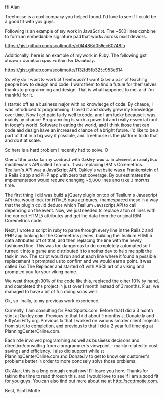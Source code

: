 Hi Alan,

Treehouse is a cool company you helped found. I'd love to see if I could be a good fit with you guys.

Following is an example of my work in JavaScript. The ~500 lines combine to form an embeddable signature pad that works across most devices.

https://gist.github.com/scottmotte/c0f4486d059ec60748fb

Additionally, here is an example of my work in Ruby. The following gist shows a donation spec written for Donate.ly.

https://gist.github.com/scottmotte/f132fd5fb325c953e614

So why do I want to work at Treehouse? I want to be a part of teaching people how to design and code. I want them to find a future for themselves thanks to programming and design. That is what happened to me, and I'm thankful for it. 

I started off as a business major with no knowledge of code. By chance, I was introduced to programming. I loved it and slowly grew my knowledge over time. Now I get paid fairly well to code, and I am lucky because it was mainly by chance. Programming is such a powerful and really essential tool in today's world. Software is eating the world, and I think those that can code and design have an increased chance of a bright future. I'd like to be a part of that in a big way if possible, and Treehouse is the platform to do that and do it at scale.

So here is a hard problem I recently had to solve. O

One of the tasks for my contract with Oakley was to implement an analytics middleman's API called Tealium. It was replacing IBM's Coremetrics. Tealium's API was a JavaScript API. Oakley's website was a Frankenstein of a Rails 2 app and PHP app with zero test coverage. By our estimates the implementation would require changing ~5,000 lines and take 3 months time. 

The first thing I did was build a jQuery plugin on top of Tealium's Javascript API that would look for HTML5 data attributes. I namespaced these in a way that the plugin could deduce which Tealium Javascript API to call depending on the event. Now, we just needed to replace a ton of lines with the correct HTML5 attributes and get the data from the original IBM Coremetrics code. 

Next, I wrote a script in ruby to parse through every line in the Rails 2 and PHP app looking for the Coremetrics pieces, building the Tealium HTML5 data attributes off of that, and then replacing the line with the newly fashioned line. This was too dangerous to do completely automated so I turned it into a game and distributed it to another dev to help me split the task in two. The script would run and at each line where it found a possible replacement it prompted us to confirm and we would earn a point. It was called Eso The Replacer and started off with ASCII art of a viking and prompted you for your viking name.

We went through 90% of the code like this, replaced the other 10% by hand, and completed the project in just over 1 month instead of 3 months. Plus, we managed to have a bit of fun doing so as well.

Ok, so finally, to my previous work experience.

Currently, I am consulting for PearSports.com. Before that I did a 3 month stint at Oakley.com. Previous to that I did about 9 months at Donate.ly and FiftyAndFifty.org. Previous to that I worked on various smaller client projects from start to completion, and previous to that I did a 2 year full time gig at PlanningCenterOnline.com. 

Each role involved programming as well as business decisions and direction/consulting from a programmer's viewpoint - mainly related to cost savings and efficiency. I also did support while at PlanningCenterOnline.com and Donate.ly to get to know our customer's problems better in order to more concisely solve those problems.

Ok Alan, this is a long enough email now! I'll leave you here. Thanks for taking the time to read through this, and I would love to see if I am a good fit for you guys. You can also find out more about me at http://scottmotte.com.

Best,
Scott Motte


